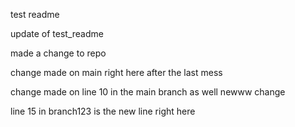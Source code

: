 test readme


update of test_readme

made a change to repo

change made on main right here after the last mess

change made on line 10 in the main branch as well newww change




line 15 in branch123 is the new line right here
